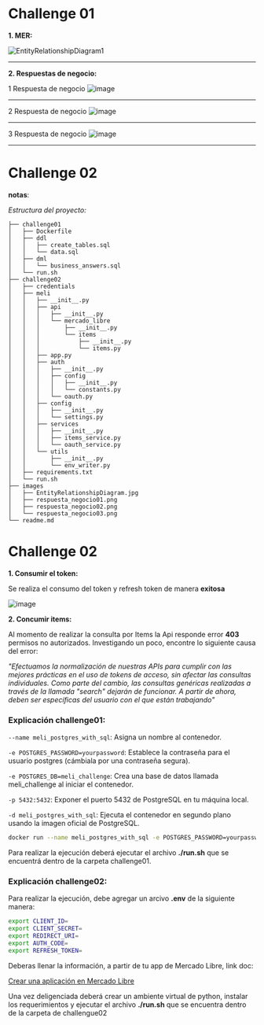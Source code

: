 # Challenge 01

__1. MER:__

![EntityRelationshipDiagram1](https://github.com/user-attachments/assets/bd5c484e-ff19-4f93-8d9f-46ba9bba530b)

___

__2. Respuestas de negocio:__

1 Respuesta de negocio
![image](https://github.com/user-attachments/assets/10a2fb9f-6b89-4e2d-94c2-ee08e2ba48d4)
___

2 Respuesta de negocio
![image](https://github.com/user-attachments/assets/a5c41787-c0c8-44b6-b885-13e20fef4f56)
___

3 Respuesta de negocio
![image](https://github.com/user-attachments/assets/fc2a4945-3be2-410d-b25e-1aa801756fd0)
___


# Challenge 02

__notas__:

_Estructura del proyecto:_

```
├── challenge01
│   ├── Dockerfile
│   ├── ddl
│   │   ├── create_tables.sql
│   │   └── data.sql
│   ├── dml
│   │   └── business_answers.sql
│   └── run.sh
├── challenge02
│   ├── credentials
│   ├── meli
│   │   ├── __init__.py
│   │   ├── api
│   │   │   ├── __init__.py
│   │   │   └── mercado_libre
│   │   │       ├── __init__.py
│   │   │       └── items
│   │   │           ├── __init__.py
│   │   │           └── items.py
│   │   ├── app.py
│   │   ├── auth
│   │   │   ├── __init__.py
│   │   │   ├── config
│   │   │   │   ├── __init__.py
│   │   │   │   └── constants.py
│   │   │   └── oauth.py
│   │   ├── config
│   │   │   ├── __init__.py
│   │   │   └── settings.py
│   │   ├── services
│   │   │   ├── __init__.py
│   │   │   ├── items_service.py
│   │   │   └── oauth_service.py
│   │   └── utils
│   │       ├── __init__.py
│   │       └── env_writer.py
│   ├── requirements.txt
│   └── run.sh
├── images
│   ├── EntityRelationshipDiagram.jpg
│   ├── respuesta_negocio01.png
│   ├── respuesta_negocio02.png
│   └── respuesta_negocio03.png
└── readme.md
```

# Challenge 02

__1. Consumir el token:__

Se realiza el consumo del token y refresh token de manera __exitosa__

![image](https://github.com/user-attachments/assets/f20b6c78-e24c-48a1-b892-0bf9575b1813)


__2. Concumir items:__

Al momento de realizar la consulta por Items la Api responde error __403__ permisos no autorizados.
Investigando un poco, encontre lo siguiente causa del error:

_"Efectuamos la normalización de nuestras APIs para cumplir con las mejores prácticas en el uso de tokens de acceso, sin afectar las consultas individuales. Como parte del cambio, las consultas genéricas realizadas a través de la llamada "search" dejarán de funcionar. A partir de ahora, deben ser específicas del usuario con el que están trabajando"_


### Explicación challenge01:

`--name meli_postgres_with_sql`: Asigna un nombre al contenedor.

`-e POSTGRES_PASSWORD=yourpassword`: Establece la contraseña para el usuario postgres (cámbiala por una contraseña segura).

`-e POSTGRES_DB=meli_challenge`: Crea una base de datos llamada meli_challenge al iniciar el contenedor.

`-p 5432:5432`: Exponer el puerto 5432 de PostgreSQL en tu máquina local.

`-d meli_postgres_with_sql`: Ejecuta el contenedor en segundo plano usando la imagen oficial de PostgreSQL.

``` bash
docker run --name meli_postgres_with_sql -e POSTGRES_PASSWORD=yourpassword -e POSTGRES_DB=meli_challenge -p 5432:5432 -d meli_postgres_with_sql
```

Para realizar la ejecución deberá ejecutar el archivo __./run.sh__ que se encuentrá dentro de la carpeta challenge01.


### Explicación challenge02:

Para realizar la ejecución, debe agregar un arcivo __.env__ de la siguiente manera:

``` bash
export CLIENT_ID=
export CLIENT_SECRET=
export REDIRECT_URI=
export AUTH_CODE=
export REFRESH_TOKEN=
```

Deberas llenar la información, a partir de tu app de Mercado Libre, link doc:

[Crear una aplicación en Mercado Libre](https://developers.mercadolibre.com.ar/es_ar/crea-una-aplicacion-en-mercado-libre-es)


Una vez deligenciada deberá crear un ambiente virtual de python, instalar los requerimientos y ejecutar el archivo __./run.sh__ que se encuentra dentro de la carpeta de challengue02
